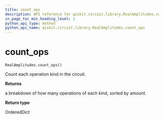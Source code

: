 ```yaml
---
title: count_ops
description: API reference for qiskit.circuit.library.RealAmplitudes.count_ops
in_page_toc_min_heading_level: 1
python_api_type: method
python_api_name: qiskit.circuit.library.RealAmplitudes.count_ops
---
```


# count\_ops

<span id="qiskit.circuit.library.RealAmplitudes.count_ops" />

`RealAmplitudes.count_ops()`

Count each operation kind in the circuit.

**Returns**

a breakdown of how many operations of each kind, sorted by amount.

**Return type**

OrderedDict

